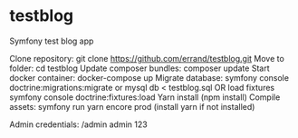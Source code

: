 # testblog
Symfony test blog app

Clone repository: git clone https://github.com/errand/testblog.git
Move to folder: cd testblog
Update composer bundles: composer update
Start docker container: docker-compose up
Migrate database: symfony console doctrine:migrations:migrate or mysql db < testblog.sql
OR
load fixtures
symfony console doctrine:fixtures:load
Yarn install (npm install)
Compile assets: symfony run yarn encore prod (install yarn if not installed)

Admin credentials:
/admin
admin
123
